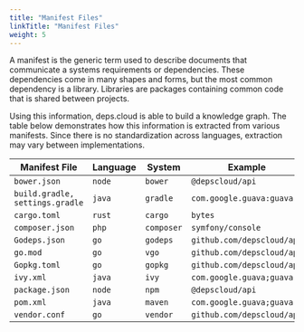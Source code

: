 ```yaml
---
title: "Manifest Files"
linkTitle: "Manifest Files"
weight: 5
---
```


A manifest is the generic term used to describe documents that communicate a systems requirements or dependencies.
These dependencies come in many shapes and forms, but the most common dependency is a library.
Libraries are packages containing common code that is shared between projects.

Using this information, deps.cloud is able to build a knowledge graph.
The table below demonstrates how this information is extracted from various manifests.
Since there is no standardization across languages, extraction may vary between implementations.

| Manifest File                   | Language | System     | Example                     | Organization       | Module           |
|---------------------------------|----------|------------|-----------------------------|--------------------|------------------|
| `bower.json`                    | `node`   | `bower`    | `@depscloud/api`            | `depscloud`        | `api`            |
| `build.gradle, settings.gradle` | `java`   | `gradle`   | `com.google.guava:guava`    | `com.google.guava` | `guava`          |
| `cargo.toml`                    | `rust`   | `cargo`    | `bytes`                     | `_`                | `bytes`          |
| `composer.json`                 | `php`    | `composer` | `symfony/console`           | `symfony`          | `console`        |
| `Godeps.json`                   | `go`     | `godeps`   | `github.com/depscloud/api`  | `github.com`       | `depscloud/api`  |
| `go.mod`                        | `go`     | `vgo`      | `github.com/depscloud/api`  | `github.com`       | `depscloud/api`  |
| `Gopkg.toml`                    | `go`     | `gopkg`    | `github.com/depscloud/api`  | `github.com`       | `depscloud/api`  |
| `ivy.xml`                       | `java`   | `ivy`      | `com.google.guava;guava`    | `com.google.guava` | `guava`          |
| `package.json`                  | `node`   | `npm`      | `@depscloud/api`            | `depscloud`        | `api`            |
| `pom.xml`                       | `java`   | `maven`    | `com.google.guava;guava`    | `com.google.guava` | `guava`          |
| `vendor.conf`                   | `go`     | `vendor`   | `github.com/depscloud/api`  | `github.com`       | `depscloud/api`  |
